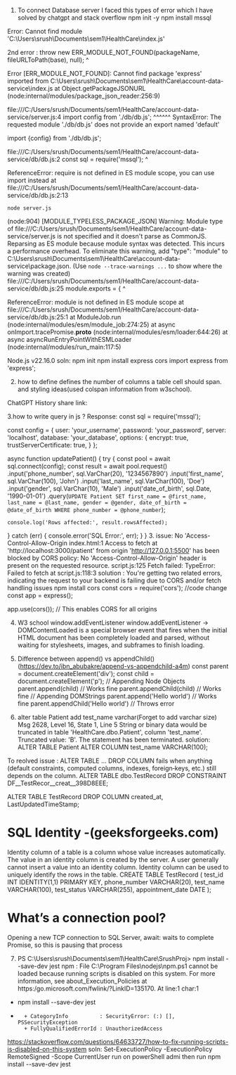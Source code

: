
1. To connect Database server I faced this types of error which I have solved by chatgpt and stack overflow
npm init -y
npm install mssql

Error: Cannot find module 'C:\Users\srush\Documents\sem1\HealthCare\index.js'

  2nd error : throw new ERR_MODULE_NOT_FOUND(packageName, fileURLToPath(base), null);
        ^

Error [ERR_MODULE_NOT_FOUND]: Cannot find package 'express' imported from C:\Users\srush\Documents\sem1\HealthCare\account-data-service\index.js
    at Object.getPackageJSONURL (node:internal/modules/package_json_reader:256:9)


file:///C:/Users/srush/Documents/sem1/HealthCare/account-data-service/server.js:4
import config from './db/db.js';
       ^^^^^^
SyntaxError: The requested module './db/db.js' does not provide an export named 'default'

import  {config} from './db/db.js';

file:///C:/Users/srush/Documents/sem1/HealthCare/account-data-service/db/db.js:2
const sql = require('mssql');
            ^

ReferenceError: require is not defined in ES module scope, you can use import instead
    at file:///C:/Users/srush/Documents/sem1/HealthCare/account-data-service/db/db.js:2:13
	
	node server.js
(node:904) [MODULE_TYPELESS_PACKAGE_JSON] Warning: Module type of file:///C:/Users/srush/Documents/sem1/HealthCare/account-data-service/server.js is not specified and it doesn't parse as CommonJS.
Reparsing as ES module because module syntax was detected. This incurs a performance overhead.
To eliminate this warning, add "type": "module" to C:\Users\srush\Documents\sem1\HealthCare\account-data-service\package.json.
(Use `node --trace-warnings ...` to show where the warning was created)
file:///C:/Users/srush/Documents/sem1/HealthCare/account-data-service/db/db.js:25
module.exports = {
^

ReferenceError: module is not defined in ES module scope
    at file:///C:/Users/srush/Documents/sem1/HealthCare/account-data-service/db/db.js:25:1
    at ModuleJob.run (node:internal/modules/esm/module_job:274:25)
    at async onImport.tracePromise.__proto__ (node:internal/modules/esm/loader:644:26)
    at async asyncRunEntryPointWithESMLoader (node:internal/modules/run_main:117:5)

Node.js v22.16.0
soln: 
npm init
npm install express cors
import express from 'express';

2. how to define defines the number of columns a table cell should span. and styling ideas(used colspan information from w3school).

ChatGPT History share link: 


3.how to write query in js ?
Response: 
const sql = require('mssql');

const config = {
  user: 'your_username',
  password: 'your_password',
  server: 'localhost',
  database: 'your_database',
  options: {
    encrypt: true,
    trustServerCertificate: true,
  }
};

async function updatePatient() {
  try {
    const pool = await sql.connect(config);
    const result = await pool.request()
      .input('phone_number', sql.VarChar(20), '1234567890')
      .input('first_name', sql.VarChar(100), 'John')
      .input('last_name', sql.VarChar(100), 'Doe')
      .input('gender', sql.VarChar(10), 'Male')
      .input('date_of_birth', sql.Date, '1990-01-01')
      .query(`
        UPDATE Patient
        SET first_name = @first_name,
            last_name = @last_name,
            gender = @gender,
            date_of_birth = @date_of_birth
        WHERE phone_number = @phone_number
      `);

    console.log('Rows affected:', result.rowsAffected);
  } catch (err) {
    console.error('SQL Error:', err);
  }
}
3. issue:  No 'Access-Control-Allow-Origin
index.html:1  Access to fetch at 'http://localhost:3000/patient' from origin 'http://127.0.0.1:5500' has been blocked by CORS policy: No 'Access-Control-Allow-Origin' header is present on the requested resource.
script.js:125  Fetch failed: TypeError: Failed to fetch
    at script.js:118:3
solution :
You're getting two related errors, indicating the request to your backend is failing due to CORS and/or fetch handling issues
npm install cors
const cors = require('cors'); //code change
const app = express();

app.use(cors()); // This enables CORS for all origins

4. W3 school window.addEventListener 
window.addEventListener -> DOMContentLoaded is a special browser event that fires when the initial HTML document has been completely loaded and parsed, without waiting for stylesheets, images, and subframes to finish loading.


5. Difference between append() vs appendChild() (https://dev.to/ibn_abubakre/append-vs-appendchild-a4m)
const parent = document.createElement('div');
const child = document.createElement('p');
// Appending Node Objects
parent.append(child) // Works fine
parent.appendChild(child) // Works fine
// Appending DOMStrings
parent.append('Hello world') // Works fine
parent.appendChild('Hello world') // Throws error

6. alter table Patient add test_name varchar(Forget to add varchar size)
Msg 2628, Level 16, State 1, Line 5
String or binary data would be truncated in table 'HealthCare.dbo.Patient', column 'test_name'. Truncated value: 'B'.
The statement has been terminated.
solution: ALTER TABLE Patient ALTER COLUMN test_name VARCHAR(100);

To reolved issue :
ALTER TABLE … DROP COLUMN fails when anything (default constraints, computed columns, indexes, foreign‑keys, etc.) still depends on the column.
ALTER TABLE dbo.TestRecord
DROP CONSTRAINT DF__TestRecor__creat__398D8EEE;

ALTER TABLE TestRecord
DROP COLUMN created_at, LastUpdatedTimeStamp;

#  SQL Identity -(geeksforgeeks.com)
Identity column of a table is a column whose value increases automatically. The value in an identity column is created by the server. A user generally cannot insert a value into an identity column. Identity column can be used to uniquely identify the rows in the table.
CREATE TABLE TestRecord (
    test_id INT IDENTITY(1,1) PRIMARY KEY,
    phone_number VARCHAR(20), 
    test_name VARCHAR(100),
    test_status VARCHAR(255),
    appointment_date DATE
);

# What’s a connection pool?
Opening a new TCP connection to SQL Server, await: waits to complete  Promise, so this is pausing that process 

7. PS C:\Users\srush\Documents\sem1\HealthCare\SrushProj> npm install --save-dev jest
npm : File C:\Program Files\nodejs\npm.ps1 cannot be loaded because running scripts is disabled on this system. For more information, see 
about_Execution_Policies at https:/go.microsoft.com/fwlink/?LinkID=135170.
At line:1 char:1
+ npm install --save-dev jest
+ ~~~
    + CategoryInfo          : SecurityError: (:) [], PSSecurityException
    + FullyQualifiedErrorId : UnauthorizedAccess
https://stackoverflow.com/questions/64633727/how-to-fix-running-scripts-is-disabled-on-this-system
soln: Set-ExecutionPolicy -ExecutionPolicy RemoteSigned -Scope CurrentUser  run on powerShell admi
then run npm install --save-dev jest


